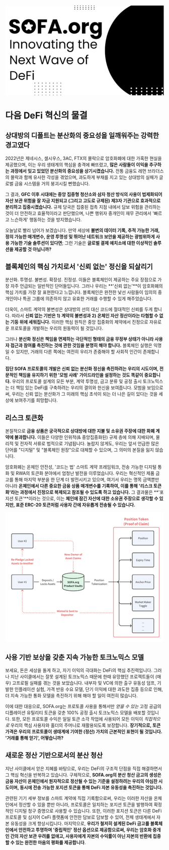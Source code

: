 ![](../../static/2.jpg)

# 다음 DeFi 혁신의 물결

## 상대방의 디폴트는 분산화의 중요성을 일깨워주는 강력한 경고였다

2022년은 제네시스, 셀시우스, 3AC, FTX의 몰락으로 암호화폐에 대한 가혹한 현실을 제공했으며, 이는 우리 생태계의 핵심을 충격에 빠뜨렸고, **많은 사람들이 이익을 추구하는 과정에서 잊고 있었던 분산화의 중요성을 상기시켰습니다.** 전통 금융도 레먼 브라더스의 몰락과 함께 유사한 각성을 겪었으며, 과도하게 부채를 지고 있는 상대방의 실패가 글로벌 금융 시스템을 거의 붕괴시킬 뻔했습니다.

그 결과, **GFC 이후 시대에는 중앙 집중형 청산소와 삼자 청산 방식의 사용이 법제화되어 자산 보관 위험을 잘 자금 지원되고 (그리고 고도로 규제된) 제3자 기관으로 효과적으로 분리하고 집중시켰습니다.** 규제 당국은 집중된 접촉 지점 내에서 담보 위험을 관리하는 것이 더 안전하고 효율적이라고 판단했으며, 나쁜 행위자 중개인이 재무 관리에서 '빠르고 느슨하게' 행동하는 것을 방지했습니다.

오늘날로 빨리 넘어가 보겠습니다. 만약 세상에 **불변의 데이터 기록, 추적 가능한 거래, 정의 가능한 매개변수, 운영 투명성 및 뛰어난 네트워크 보안을 제공하는 광범위하게 사용 가능한 기술 솔루션이 있다면**; 그런 기술은 **글로벌 결제 예치소에 대한 이상적인 솔루션을 제공할 것 아닙니까?**

## 블록체인의 핵심 가치로서 '신뢰 없는' 정신을 되살리기

분산화. 투명성. 불변성. 확장성. 진정성. 이들은 블록체인이 제공하는 주요 장점으로 가장 자주 언급되는 일반적인 단어들입니다. 그러나 우리는 **'신뢰 없는'**이 암호화폐의 핵심 가치를 가장 잘 표현한다고 느낍니다. 블록체인은 완전한 낯선 사람들이 임의의 중개인이나 특권 그룹에 의존하지 않고 유효한 거래를 수행할 수 있게 해주었습니다.

더욱이, 스마트 계약의 불변성은 상대방의 선의 대신 코드에 절대적인 신뢰를 두게 합니다. 따라서 **신뢰 없는 기반은 1) 계약의 불변성과 2) 온체인 자산 정산이라는 타협할 수 없는 기둥 위에 세워집니다.** 이러한 핵심 원칙은 중앙 집중화의 제약에서 진정으로 자유로운 프로토콜을 개발하는 우리의 원동력이 될 것입니다.

그러나 **분산화 정신은 책임을 면제하는 극단적인 형태의 금융 무정부 상태가 아니라 사용자 접근과 참여를 촉진하는 것에 관한 것임을 분명히 해야 합니다.** 블록체인 실행은 익명일 수 있지만, 거래의 다른 쪽에는 여전히 우리가 존중해야 할 사회적 인간이 존재합니다.

**집단 SOFA 프로토콜의 개발은 신뢰 없는 분산화 정신을 촉진하려는 우리의 시도이며, 전문적인 책임을 유지하기 위한 '모범 사례' 가이드라인을 설정하는 것도 똑같이 중요합니다.** 우리의 프로토콜 설계의 모든 부분, 계약 투명성, 금고 분류 및 공정 출시 토크노믹스는 더 책임 있는 DeFi를 구축하려는 우리의 결의와 헌신을 보여줍니다. 모범을 보임으로써, 우리는 신뢰 없는 분산화가 그 미래의 핵심 초석이 되는 더 나은 길이 있다는 것을 세상에 보여주기를 희망합니다.

## 리스크 토큰화

본질적으로 **금융 상품은 궁극적으로 상대방에 대한 지불 및 소유권 주장에 대한 화폐 계약에 불과합니다.** 이들은 다양한 인위적(& 중앙집중화된) 규제 층에 의해 지배되며, 물리적 및 전자적 서류로 법적으로 기념됩니다. 놀랍지 않게도, 우리는 앞서 언급한 많은 단어를 "디지털" 및 "블록체인 원장"으로 대체할 수 있으며, 그 의미의 본질을 잃지 않습니다.

암호화폐는 온체인 안전성, '코드는 법' 스마트 계약 프레임워크, 전송 가능한 디지털 통화 및 RWA의 토큰화 분야에서 엄청난 발전을 이루었습니다. 우리는 혁신적인 제품 금고를 통해 마지막 부분을 한 단계 더 발전시키고 있으며, 여기서 우리는 명목 금액뿐만 아니라 **온체인에서 다른 중요한 금융 상품 매개변수를 기록하여, 이를 통해 '리스크 토큰화'라는 과정에서 진정으로 복제되고 참조될 수 있도록 하고 있습니다.** 그 결과물은 **'포지션 토큰'**이라는 것으로, 이는 **체인에 잠긴 자산에 대한 소유권 주장으로 생각할 수 있지만, 표준 ERC-20 토큰처럼 사용자 간에 자유롭게 전송될 수 있습니다.**

![](../../static/draw3.png)

## 사용 기반 보상을 갖춘 지속 가능한 토크노믹스 모델

보세요, 돈은 세상을 돌게 하고, 자기 이익의 극대화는 DeFi의 핵심 추진력입니다. 그러나 지난 사이클에서는 잘못 설계된 토크노믹스 때문에 한때 유망했던 프로젝트들이 (매우) 고프로필 실패를 겪는 것을 보았습니다. 내부자 및 VC에 의한 출구 유동성 덤프, 기발한 인플레이션 실험, 가격 반응 수요 모델, 단기 이익에 대한 과도한 집중 등으로 인해, 더 지속 가능한 통화 모델을 촉진하기 위해 해야 할 일이 여전히 많습니다.

이에 대한 대응으로, SOFA.org는 프로토콜 사용을 통해서만 _얻을 수 있는_ 고정 공급의 디플레이션 유틸리티 토큰을 갖춘 100% 공정 출시 토크노믹스 모델을 배포할 것입니다. 또한, 모든 프로토콜 수익은 일일 토큰 소각 작업에 사용되어 모든 이익이 _직접적으로_ 우리의 핵심 사용자와 홀더의 주머니로 재활용되도록 보장합니다. **장기적으로, 토큰 가격은 우리의 프로토콜이 생태계에 기여한 (정산) 가치의 근본적인 표현이 될 것입니다. '거래를 통해 얻기', 어떻습니까?**

## 새로운 정산 기반으로서의 분산 청산

지난 사이클에서 얻은 지혜를 바탕으로, 우리는 DeFi의 구조적 단점을 직접 해결하면서 그 핵심 혁신을 반복하고 있습니다. 구체적으로, **SOFA.org의 분산 청산 금고의 생성은 금융 자산이 온체인에서 원자적으로 정산될 수 있는 기준을 설정하려는 우리의 야심찬 시도이며, 동시에 전송 가능한 포지션 토큰을 통해 DeFi 자본 유동성을 촉진하는 것입니다.**

관련된 기기 세부 정보를 스마트 계약에 직접 기록함으로써, 우리는 이러한 자산을 온체인에서 정산할 수 있을 뿐만 아니라, 프로토콜은 일치하는 포지션 토큰을 발행하여 확정적인 디지털 청구 증명으로 사용할 수 있습니다. 또한, 이러한 포지션 토큰은 다른 DeFi 프로토콜 및 심지어 CeFi 플랫폼에 안전한 담보로 담보할 수 있어, 전체 생태계에서 자본 유동성을 크게 향상시킵니다. 마지막으로, **우리가 철저히 설계된 DeFi 금고를 블록체인에서 안전하고 투명하며 '중립적인' 정산 옵션으로 제공함으로써, 우리는 암호화 중개인 간의 자산 보관 우려를 없애고, 사용자에게 자본의 수익률이 아닌 자본의 반환에 집중할 수 있는 완전한 마음의 평화를 제공합니다**.